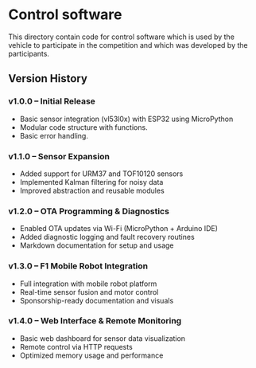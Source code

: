 Control software
====

This directory contain code for control software which is used by the vehicle to participate in the competition and which was developed by the participants.

## Version History

### v1.0.0 – Initial Release
- Basic sensor integration (vl53l0x) with ESP32 using MicroPython
- Modular code structure with functions.
- Basic error handling.

### v1.1.0 – Sensor Expansion
- Added support for URM37 and TOF10120 sensors
- Implemented Kalman filtering for noisy data
- Improved abstraction and reusable modules

### v1.2.0 – OTA Programming & Diagnostics
- Enabled OTA updates via Wi-Fi (MicroPython + Arduino IDE)
- Added diagnostic logging and fault recovery routines
- Markdown documentation for setup and usage

### v1.3.0 – F1 Mobile Robot Integration
- Full integration with mobile robot platform
- Real-time sensor fusion and motor control
- Sponsorship-ready documentation and visuals

### v1.4.0 – Web Interface & Remote Monitoring
- Basic web dashboard for sensor data visualization
- Remote control via HTTP requests
- Optimized memory usage and performance
